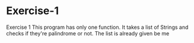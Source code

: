 # Exercise-1
Exercise 1
This program has only one function.
It takes a list of Strings and checks if they're palindrome or not. 
The list is already given be me
